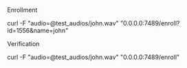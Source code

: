 Enrollment

curl -F "audio=@test_audios/john.wav" "0.0.0.0:7489/enroll?id=1556&name=john"


Verification

curl -F "audio=@test_audios/john.wav" "0.0.0.0:7489/enroll"
